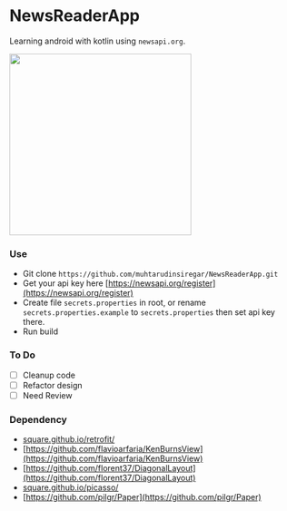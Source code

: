 # NewsReaderApp
Learning android with kotlin using `newsapi.org`.

<img src="nra.gif" width="320">

### Use
 - Git clone `https://github.com/muhtarudinsiregar/NewsReaderApp.git`
 - Get your api key here [https://newsapi.org/register](https://newsapi.org/register)
 - Create file `secrets.properties` in root, or rename `secrets.properties.example` to `secrets.properties` then set api key there.
 - Run build

### To Do
 * [ ] Cleanup code
 * [ ] Refactor design
 * [ ] Need Review

### Dependency
 - [square.github.io/retrofit/](square.github.io/retrofit/)
 - [https://github.com/flavioarfaria/KenBurnsView](https://github.com/flavioarfaria/KenBurnsView)
 - [https://github.com/florent37/DiagonalLayout](https://github.com/florent37/DiagonalLayout)
 - [square.github.io/picasso/](square.github.io/picasso/)
 - [https://github.com/pilgr/Paper](https://github.com/pilgr/Paper)
